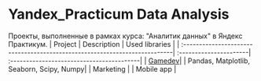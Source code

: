 # Yandex_Practicum Data Analysis
Проекты, выполненные в рамках курса: "Аналитик данных" в Яндекс Практикум.
| Project                                                                    | Description            | Used libraries                            |
| :--------------------------------------------------------------------------| :----------------------| :-----------------------------------------|
| [Gamedev](https://github.com/AstartesXX/yandex_practicum/tree/main/gamedev)|                        |  Pandas, Matplotlib, Seaborn, Scipy, Numpy|
| Marketing                                                                  |
| Mobile app                                                                 |
